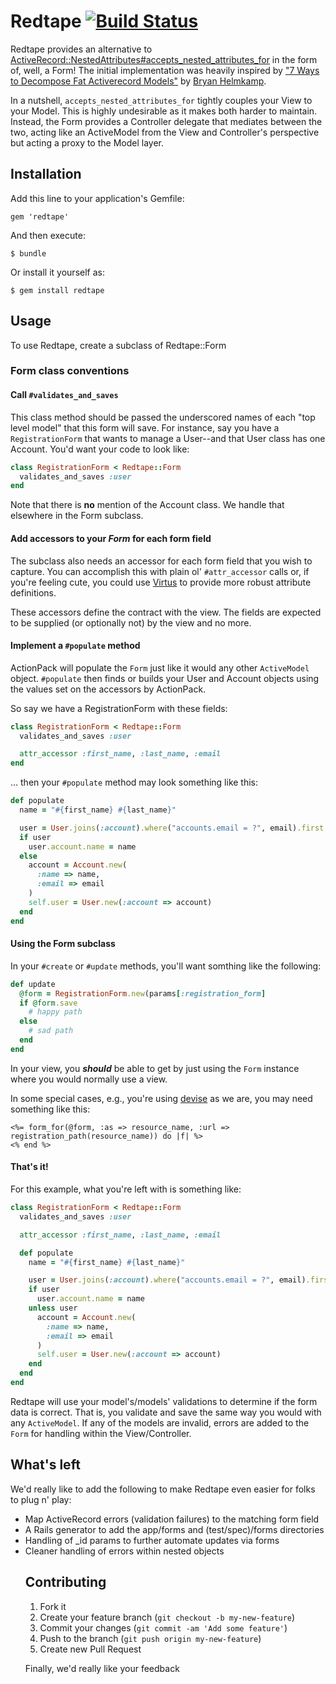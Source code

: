 # Redtape  [![Build Status](https://secure.travis-ci.org/ClearFit/redtape.png)](http://travis-ci.org/ClearFit/redtape)

Redtape provides an alternative to [ActiveRecord::NestedAttributes#accepts_nested_attributes_for](http://api.rubyonrails.org/classes/ActiveRecord/NestedAttributes/ClassMethods.html#method-i-accepts_nested_attributes_for) in the form of, well, a Form!  The initial implementation was heavily inspired by ["7 Ways to Decompose Fat Activerecord Models"](http://blog.codeclimate.com/blog/2012/10/17/7-ways-to-decompose-fat-activerecord-models/) by [Bryan Helmkamp](https://github.com/brynary).

In a nutshell, `accepts_nested_attributes_for` tightly couples your View to your Model.  This is highly undesirable as it makes both harder to maintain.  Instead, the Form provides a Controller delegate that mediates between the two, acting like an ActiveModel from the View and Controller's perspective but acting a proxy to the Model layer.

## Installation

Add this line to your application's Gemfile:

    gem 'redtape'

And then execute:

    $ bundle

Or install it yourself as:

    $ gem install redtape

## Usage

To use Redtape, create a subclass of Redtape::Form

### Form class conventions

#### Call `#validates_and_saves`

This class method should be passed the underscored names of each "top level model" that this form will save.  For instance, say you have a `RegistrationForm` that wants to manage a User--and that User class has one Account.  You'd want your code to look like:

```ruby
class RegistrationForm < Redtape::Form
  validates_and_saves :user
end
```

Note that there is **no** mention of the Account class.  We handle that elsewhere in the Form subclass.

#### Add accessors to your *Form* for each form field

The subclass also needs an accessor for each form field that you wish to capture.  You can accomplish this with plain ol' `#attr_accessor` calls or, if you're feeling cute, you could use [Virtus](https://github.com/solnic/virtus) to provide more robust attribute definitions.

These accessors define the contract with the view.  The fields are expected to be supplied (or optionally not) by the view and no more.

#### Implement a `#populate` method

ActionPack will populate the `Form` just like it would any other `ActiveModel` object.  `#populate`  then finds or builds your User and Account objects using the values set on the accessors by ActionPack.

So say we have a RegistrationForm with these fields:


```ruby
class RegistrationForm < Redtape::Form
  validates_and_saves :user

  attr_accessor :first_name, :last_name, :email
end
```

... then your `#populate` method may look something like this:

```ruby
def populate
  name = "#{first_name} #{last_name}"

  user = User.joins(:account).where("accounts.email = ?", email).first
  if user
    user.account.name = name
  else
    account = Account.new(
      :name => name,
      :email => email
    )
    self.user = User.new(:account => account)
  end
end
```

#### Using the Form subclass

In your `#create` or `#update` methods, you'll want somthing like the following:

```ruby
def update
  @form = RegistrationForm.new(params[:registration_form]
  if @form.save
    # happy path
  else
    # sad path
  end
end
```

In your view, you ***should*** be able to get by just using the `Form` instance where you would normally use a view.

In some special cases, e.g., you're using [devise](https://github.com/plataformatec/devise) as we are, you may need something like this:

```erb
<%= form_for(@form, :as => resource_name, :url => registration_path(resource_name)) do |f| %>
<% end %>
```

#### That's it!

For this example, what you're left with is something like:

```ruby
class RegistrationForm < Redtape::Form
  validates_and_saves :user

  attr_accessor :first_name, :last_name, :email

  def populate
    name = "#{first_name} #{last_name}"

    user = User.joins(:account).where("accounts.email = ?", email).first
    if user
      user.account.name = name
    unless user
      account = Account.new(
        :name => name,
        :email => email
      )
      self.user = User.new(:account => account)
    end
  end
end
```

Redtape will use your model's/models' validations to determine if the form data is correct.  That is, you validate and save the same way you would with any `ActiveModel`.  If any of the models are invalid, errors are added to the `Form` for handling within the View/Controller.

## What's left

We'd really like to add the following to make Redtape even easier for folks to plug n' play:

* Map ActiveRecord errors (validation failures) to the matching form field
* A Rails generator to add the app/forms and (test/spec)/forms directories
* Handling of <object>_id params to further automate updates via forms
* Cleaner handling of errors within nested objects

## Contributing

1. Fork it
2. Create your feature branch (`git checkout -b my-new-feature`)
3. Commit your changes (`git commit -am 'Add some feature'`)
4. Push to the branch (`git push origin my-new-feature`)
5. Create new Pull Request

Finally, we'd really like your feedback
